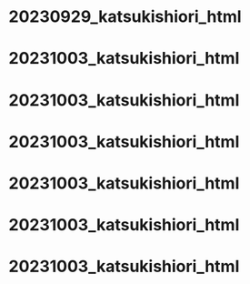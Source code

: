 # 20230929_katsukishiori_html
# 20231003_katsukishiori_html
# 20231003_katsukishiori_html
# 20231003_katsukishiori_html
# 20231003_katsukishiori_html
# 20231003_katsukishiori_html
# 20231003_katsukishiori_html
